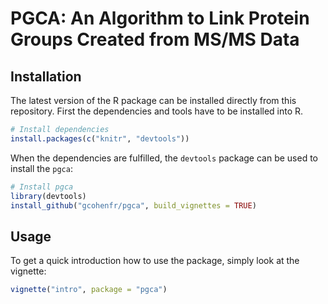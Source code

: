 # PGCA: An Algorithm to Link Protein Groups Created from MS/MS Data

## Installation
The latest version of the R package can be installed directly from this
repository. First the dependencies and tools have to be installed into R.
```r
# Install dependencies
install.packages(c("knitr", "devtools"))
```

When the dependencies are fulfilled, the `devtools` package can be used
to install the `pgca`:
```r
# Install pgca
library(devtools)
install_github("gcohenfr/pgca", build_vignettes = TRUE)
```

## Usage
To get a quick introduction how to use the package, simply look at the
vignette:
```r
vignette("intro", package = "pgca")
```
